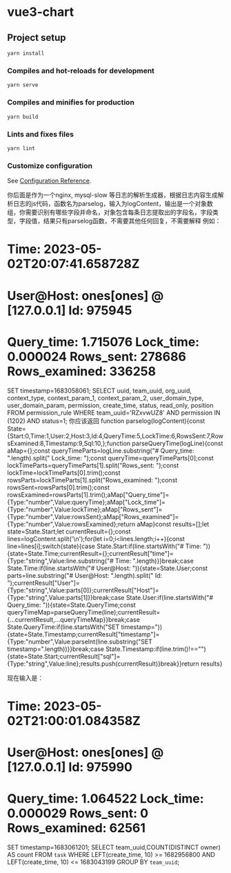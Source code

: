 # vue3-chart

## Project setup

```
yarn install
```

### Compiles and hot-reloads for development

```
yarn serve
```

### Compiles and minifies for production

```
yarn build
```

### Lints and fixes files

```
yarn lint
```

### Customize configuration

See [Configuration Reference](https://cli.vuejs.org/config/).

你后面是作为一个nginx, mysql-slow
等日志的解析生成器，根据日志内容生成解析日志的js代码，函数名为parselog，输入为logContent，输出是一个对象数组，你需要识别有哪些字段并命名，对象包含每条日志提取出的字段名，字段类型，字段值，结果只有parselog函数，不需要其他任何回复，不需要解释
例如：
# Time: 2023-05-02T20:07:41.658728Z
# User@Host: ones[ones] @  [127.0.0.1]  Id: 975945
# Query_time: 1.715076  Lock_time: 0.000024 Rows_sent: 278686  Rows_examined: 336258
SET timestamp=1683058061;
SELECT uuid, team_uuid, org_uuid, context_type, context_param_1, context_param_2, user_domain_type, user_domain_param, permission, create_time, status, read_only, position FROM permission_rule WHERE team_uuid='RZxvwUZ8' AND permission IN (1202) AND status=1;
你应该返回 function parselog(logContent){const State={Start:0,Time:1,User:2,Host:3,Id:4,QueryTime:5,LockTime:6,RowsSent:7,RowsExamined:8,Timestamp:9,Sql:10,};function parseQueryTime(logLine){const aMap={};const queryTimeParts=logLine.substring("# Query_time: ".length).split("  Lock_time: ");const queryTime=queryTimeParts[0];const lockTimeParts=queryTimeParts[1].split("Rows_sent: ");const lockTime=lockTimeParts[0].trim();const rowsParts=lockTimeParts[1].split("Rows_examined: ");const rowsSent=rowsParts[0].trim();const rowsExamined=rowsParts[1].trim();aMap["Query_time"]={Type:"number",Value:queryTime};aMap["Lock_time"]={Type:"number",Value:lockTime};aMap["Rows_sent"]={Type:"number",Value:rowsSent};aMap["Rows_examined"]={Type:"number",Value:rowsExamined};return aMap}const results=[];let state=State.Start;let currentResult={};const lines=logContent.split('\n');for(let i=0;i<lines.length;i++){const line=lines[i];switch(state){case State.Start:if(line.startsWith("# Time: ")){state=State.Time;currentResult={};currentResult["time"]={Type:"string",Value:line.substring("# Time: ".length)}}break;case State.Time:if(line.startsWith("# User@Host: ")){state=State.User;const parts=line.substring("# User@Host: ".length).split("  Id: ");currentResult["User"]={Type:"string",Value:parts[0]};currentResult["Host"]={Type:"string",Value:parts[1]}}break;case State.User:if(line.startsWith("# Query_time: ")){state=State.QueryTime;const queryTimeMap=parseQueryTime(line);currentResult={...currentResult,...queryTimeMap}}break;case State.QueryTime:if(line.startsWith("SET timestamp=")){state=State.Timestamp;currentResult["timestamp"]={Type:"number",Value:parseInt(line.substring("SET timestamp=".length))}}break;case State.Timestamp:if(line.trim()!==""){state=State.Start;currentResult["sql"]={Type:"string",Value:line};results.push(currentResult)}break}}return results}

现在输入是：
# Time: 2023-05-02T21:00:01.084358Z
# User@Host: ones[ones] @  [127.0.0.1]  Id: 975990
# Query_time: 1.064522  Lock_time: 0.000029 Rows_sent: 0  Rows_examined: 62561
SET timestamp=1683061201;
SELECT team_uuid,COUNT(DISTINCT owner) AS count FROM `task` WHERE LEFT(create_time, 10) >= 1682956800 AND LEFT(create_time, 10) <= 1683043199 GROUP BY `team_uuid`;



